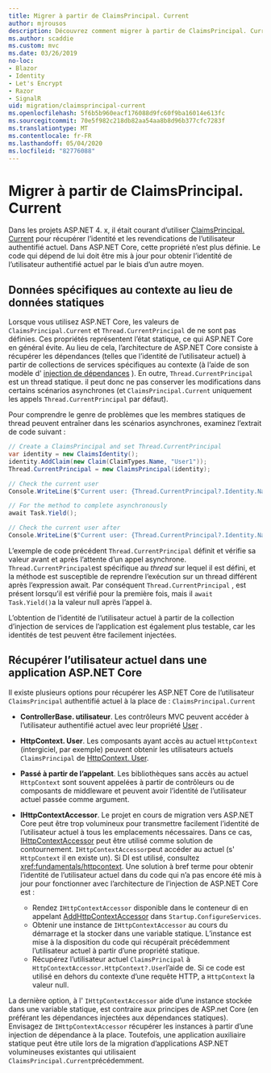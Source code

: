 ```yaml
---
title: Migrer à partir de ClaimsPrincipal. Current
author: mjrousos
description: Découvrez comment migrer à partir de ClaimsPrincipal. Current pour récupérer l’identité et les revendications de l’utilisateur authentifié actuel dans ASP.NET Core.
ms.author: scaddie
ms.custom: mvc
ms.date: 03/26/2019
no-loc:
- Blazor
- Identity
- Let's Encrypt
- Razor
- SignalR
uid: migration/claimsprincipal-current
ms.openlocfilehash: 5f6b5b960eacf176088d9fc60f9ba16014e613fc
ms.sourcegitcommit: 70e5f982c218db82aa54aa8b8d96b377cfc7283f
ms.translationtype: MT
ms.contentlocale: fr-FR
ms.lasthandoff: 05/04/2020
ms.locfileid: "82776088"
---
```

# <a name="migrate-from-claimsprincipalcurrent"></a>Migrer à partir de ClaimsPrincipal. Current

Dans les projets ASP.NET 4. x, il était courant d’utiliser [ClaimsPrincipal. Current](/dotnet/api/system.security.claims.claimsprincipal.current) pour récupérer l’identité et les revendications de l’utilisateur authentifié actuel. Dans ASP.NET Core, cette propriété n’est plus définie. Le code qui dépend de lui doit être mis à jour pour obtenir l’identité de l’utilisateur authentifié actuel par le biais d’un autre moyen.

## <a name="context-specific-data-instead-of-static-data"></a>Données spécifiques au contexte au lieu de données statiques

Lorsque vous utilisez ASP.NET Core, les valeurs de `ClaimsPrincipal.Current` et `Thread.CurrentPrincipal` de ne sont pas définies. Ces propriétés représentent l’état statique, ce qui ASP.NET Core en général évite. Au lieu de cela, l’architecture de ASP.NET Core consiste à récupérer les dépendances (telles que l’identité de l’utilisateur actuel) à partir de collections de services spécifiques au contexte (à l’aide de son modèle d' [injection de dépendances](xref:fundamentals/dependency-injection) ). En outre, `Thread.CurrentPrincipal` est un thread statique. il peut donc ne pas conserver les modifications dans certains scénarios asynchrones (et `ClaimsPrincipal.Current` uniquement les appels `Thread.CurrentPrincipal` par défaut).

Pour comprendre le genre de problèmes que les membres statiques de thread peuvent entraîner dans les scénarios asynchrones, examinez l’extrait de code suivant :

```csharp
// Create a ClaimsPrincipal and set Thread.CurrentPrincipal
var identity = new ClaimsIdentity();
identity.AddClaim(new Claim(ClaimTypes.Name, "User1"));
Thread.CurrentPrincipal = new ClaimsPrincipal(identity);

// Check the current user
Console.WriteLine($"Current user: {Thread.CurrentPrincipal?.Identity.Name}");

// For the method to complete asynchronously
await Task.Yield();

// Check the current user after
Console.WriteLine($"Current user: {Thread.CurrentPrincipal?.Identity.Name}");
```

L’exemple de code précédent `Thread.CurrentPrincipal` définit et vérifie sa valeur avant et après l’attente d’un appel asynchrone. `Thread.CurrentPrincipal`est spécifique au *thread* sur lequel il est défini, et la méthode est susceptible de reprendre l’exécution sur un thread différent après l’expression await. Par conséquent `Thread.CurrentPrincipal` , est présent lorsqu’il est vérifié pour la première fois, mais il `await Task.Yield()`a la valeur null après l’appel à.

L’obtention de l’identité de l’utilisateur actuel à partir de la collection d’injection de services de l’application est également plus testable, car les identités de test peuvent être facilement injectées.

## <a name="retrieve-the-current-user-in-an-aspnet-core-app"></a>Récupérer l’utilisateur actuel dans une application ASP.NET Core

Il existe plusieurs options pour récupérer les ASP.NET Core de l’utilisateur `ClaimsPrincipal` authentifié actuel à la place de : `ClaimsPrincipal.Current`

* **ControllerBase. utilisateur**. Les contrôleurs MVC peuvent accéder à l’utilisateur authentifié actuel avec leur propriété [User](/dotnet/api/microsoft.aspnetcore.mvc.controllerbase.user) .
* **HttpContext. User**. Les composants ayant accès au actuel `HttpContext` (intergiciel, par exemple) peuvent obtenir les utilisateurs actuels `ClaimsPrincipal` de [HttpContext. User](/dotnet/api/microsoft.aspnetcore.http.httpcontext.user).
* **Passé à partir de l’appelant**. Les bibliothèques sans accès au actuel `HttpContext` sont souvent appelées à partir de contrôleurs ou de composants de middleware et peuvent avoir l’identité de l’utilisateur actuel passée comme argument.
* **IHttpContextAccessor**. Le projet en cours de migration vers ASP.NET Core peut être trop volumineux pour transmettre facilement l’identité de l’utilisateur actuel à tous les emplacements nécessaires. Dans ce cas, [IHttpContextAccessor](/dotnet/api/microsoft.aspnetcore.http.ihttpcontextaccessor) peut être utilisé comme solution de contournement. `IHttpContextAccessor`peut accéder au actuel (s' `HttpContext` il en existe un). Si DI est utilisé, consultez <xref:fundamentals/httpcontext>. Une solution à bref terme pour obtenir l’identité de l’utilisateur actuel dans du code qui n’a pas encore été mis à jour pour fonctionner avec l’architecture de l’injection de ASP.NET Core est :

  * Rendez `IHttpContextAccessor` disponible dans le conteneur di en appelant [AddHttpContextAccessor](https://github.com/aspnet/Hosting/issues/793) dans `Startup.ConfigureServices`.
  * Obtenir une instance de `IHttpContextAccessor` au cours du démarrage et la stocker dans une variable statique. L’instance est mise à la disposition du code qui récupérait précédemment l’utilisateur actuel à partir d’une propriété statique.
  * Récupérez l’utilisateur actuel `ClaimsPrincipal` à `HttpContextAccessor.HttpContext?.User`l’aide de. Si ce code est utilisé en dehors du contexte d’une requête HTTP, a `HttpContext` la valeur null.

La dernière option, à l' `IHttpContextAccessor` aide d’une instance stockée dans une variable statique, est contraire aux principes de ASP.net Core (en préférant les dépendances injectées aux dépendances statiques). Envisagez de `IHttpContextAccessor` récupérer les instances à partir d’une injection de dépendance à la place. Toutefois, une application auxiliaire statique peut être utile lors de la migration d’applications ASP.NET volumineuses existantes qui utilisaient `ClaimsPrincipal.Current`précédemment.

